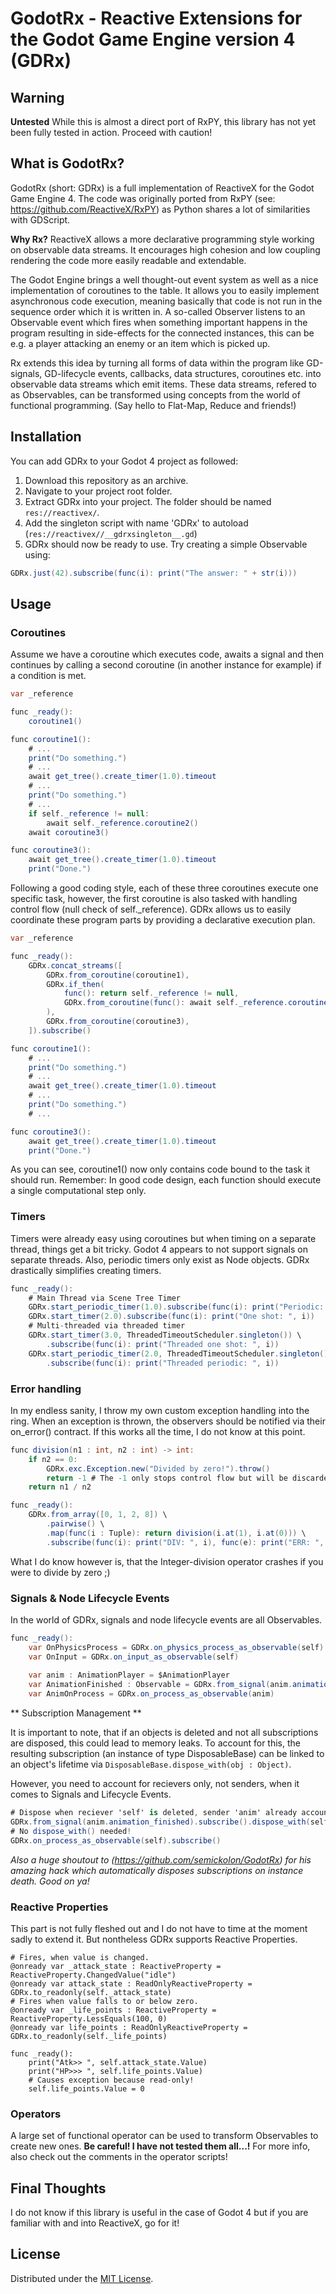 # GodotRx - Reactive Extensions for the Godot Game Engine version 4 (GDRx)

## Warning
**Untested** While this is almost a direct port of RxPY, this library has not 
yet been fully tested in action. Proceed with caution!

## What is GodotRx?
GodotRx (short: GDRx) is a full implementation of ReactiveX for the Godot Game 
Engine 4. The code was originally ported from RxPY (see: 
https://github.com/ReactiveX/RxPY) as Python shares a lot of similarities with 
GDScript.

**Why Rx?** ReactiveX allows a more declarative programming style working on 
observable data streams. It encourages high cohesion 
and low coupling rendering the code more easily readable and extendable.

The Godot Engine brings a well thought-out event system as well as
a nice implementation of coroutines to the table. It allows you to easily 
implement asynchronous code execution, meaning basically that code is not run in
the sequence order which it is written in. A so-called Observer listens to an 
Observable event which fires when something important happens in the program 
resulting in side-effects for the connected instances, this can be e.g. a player
attacking an enemy or an item which is picked up.

Rx extends this idea by turning all forms of data within the program like 
GD-signals, GD-lifecycle events, callbacks, data structures, coroutines etc. 
into observable data streams which emit items. These data streams, refered to as 
Observables, can be transformed using concepts from the world of functional 
programming. (Say hello to Flat-Map, Reduce and friends!)

## Installation
You can add GDRx to your Godot 4 project as followed:

1. Download this repository as an archive.
2. Navigate to your project root folder.
3. Extract GDRx into your project. The folder should be named `res://reactivex/`.
4. Add the singleton script with name 'GDRx' to autoload (`res://reactivex//__gdrxsingleton__.gd`)
5. GDRx should now be ready to use. Try creating a simple Observable using:

```csharp
GDRx.just(42).subscribe(func(i): print("The answer: " + str(i)))
```

## Usage
### Coroutines
Assume we have a coroutine which executes code, awaits a signal and then continues
by calling a second coroutine (in another instance for example) if a condition
is met.

```csharp
var _reference

func _ready():
	coroutine1()

func coroutine1():
	# ... 
	print("Do something.")
	# ...
	await get_tree().create_timer(1.0).timeout
	# ...
	print("Do something.")
	# ...
	if self._reference != null:
		await self._reference.coroutine2()
	await coroutine3()

func coroutine3():
	await get_tree().create_timer(1.0).timeout
	print("Done.")
```
Following a good coding style, each of these three coroutines execute one 
specific task, however, the first coroutine is also tasked with handling control
flow (null check of self._reference). GDRx allows us to easily coordinate 
these program parts by providing a declarative execution plan.

```csharp
var _reference

func _ready():
	GDRx.concat_streams([
		GDRx.from_coroutine(coroutine1),
		GDRx.if_then(
			func(): return self._reference != null,
			GDRx.from_coroutine(func(): await self._reference.coroutine2())
		),
		GDRx.from_coroutine(coroutine3),
	]).subscribe()

func coroutine1():
	# ... 
	print("Do something.")
	# ...
	await get_tree().create_timer(1.0).timeout
	# ...
	print("Do something.")
	# ...

func coroutine3():
	await get_tree().create_timer(1.0).timeout
	print("Done.")
```
As you can see, coroutine1() now only contains code bound to the task it should
run. Remember: In good code design, each function should execute a single 
computational step only.

### Timers
Timers were already easy using coroutines but when timing on a separate thread,
things get a bit tricky. Godot 4 appears to not support signals on separate 
threads. Also, periodic timers only exist as Node objects. GDRx drastically
simplifies creating timers.

```csharp
func _ready():
	# Main Thread via Scene Tree Timer
	GDRx.start_periodic_timer(1.0).subscribe(func(i): print("Periodic: ", i))
	GDRx.start_timer(2.0).subscribe(func(i): print("One shot: ", i))
	# Multi-threaded via threaded timer
	GDRx.start_timer(3.0, ThreadedTimeoutScheduler.singleton()) \
		.subscribe(func(i): print("Threaded one shot: ", i))
	GDRx.start_periodic_timer(2.0, ThreadedTimeoutScheduler.singleton()) \
		.subscribe(func(i): print("Threaded periodic: ", i))
```

### Error handling
In my endless sanity, I throw my own custom exception handling into the ring. 
When an exception is thrown, the observers should be notified via their 
on_error() contract. If this works all the time, I do not know at this point.

```csharp
func division(n1 : int, n2 : int) -> int:
	if n2 == 0:
		GDRx.exc.Exception.new("Divided by zero!").throw()
		return -1 # The -1 only stops control flow but will be discarded.
	return n1 / n2

func _ready():
	GDRx.from_array([0, 1, 2, 8]) \
		.pairwise() \
		.map(func(i : Tuple): return division(i.at(1), i.at(0))) \
		.subscribe(func(i): print("DIV: ", i), func(e): print("ERR: ", e))
```

What I do know however is, that the Integer-division operator crashes if you 
were to divide by zero ;)

### Signals & Node Lifecycle Events

In the world of GDRx, signals and node lifecycle events are all Observables.

```csharp
func _ready():
	var OnPhysicsProcess = GDRx.on_physics_process_as_observable(self)
	var OnInput = GDRx.on_input_as_observable(self)
	
	var anim : AnimationPlayer = $AnimationPlayer
	var AnimationFinished : Observable = GDRx.from_signal(anim.animation_finished)
	var AnimOnProcess = GDRx.on_process_as_observable(anim)
```

** Subscription Management **

It is important to note, that if an objects is deleted and not all subscriptions
are disposed, this could lead to memory leaks. To account for this, the resulting
subscription (an instance of type DisposableBase) can be linked to an object's
lifetime via `DisposableBase.dispose_with(obj : Object)`.

However, you need to account for recievers only, not senders, when it comes to 
Signals and Lifecycle Events.

```csharp
# Dispose when reciever 'self' is deleted, sender 'anim' already accounted!
GDRx.from_signal(anim.animation_finished).subscribe().dispose_with(self)
# No dispose_with() needed!
GDRx.on_process_as_observable(self).subscribe()
```

*Also a huge shoutout to (https://github.com/semickolon/GodotRx) for his amazing
hack which automatically disposes subscriptions on instance death. Good on ya!*

### Reactive Properties

This part is not fully fleshed out and I do not have to time at the moment sadly
to extend it. But nontheless GDRx supports Reactive Properties.

```
# Fires, when value is changed.
@onready var _attack_state : ReactiveProperty = ReactiveProperty.ChangedValue("idle")
@onready var attack_state : ReadOnlyReactiveProperty = GDRx.to_readonly(self._attack_state)
# Fires when value falls to or below zero.
@onready var _life_points : ReactiveProperty = ReactiveProperty.LessEquals(100, 0)
@onready var life_points : ReadOnlyReactiveProperty = GDRx.to_readonly(self._life_points)

func _ready():
	print("Atk>> ", self.attack_state.Value)
	print("HP>>> ", self.life_points.Value)
	# Causes exception because read-only!
	self.life_points.Value = 0
```

### Operators

A large set of functional operator can be used to transform Observables to 
create new ones. **Be careful! I have not tested them all...!**
For more info, also check out the comments in the operator scripts!

## Final Thoughts

I do not know if this library is useful in the case of Godot 4 but if you are
familiar with and into ReactiveX, go for it!

## License
Distributed under the [MIT License](https://github.com/Neroware/GodotRx/blob/master/LICENSE).
